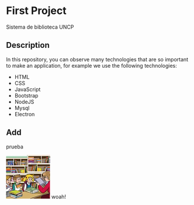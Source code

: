 # First Project

Sistema de biblioteca UNCP

## Description

In this repository, you can observe many technologies that are so important to make  an application, for example we use the following technologies: 

- HTML
- CSS
- JavaScript
- Bootstrap
- NodeJS
- Mysql 
- Electron
## Add
prueba 

![tyrone](th.jpg)
woah!